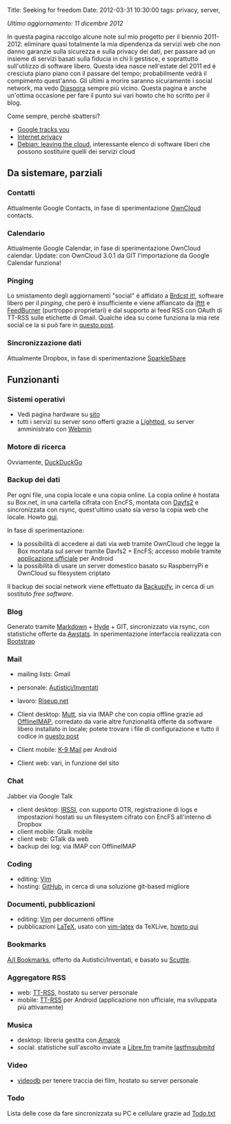 Title: Seeking for freedom
Date:  2012-03-31 10:30:00
tags: privacy, server,

_Ultimo aggiornamento: 11 dicembre 2012_

In questa pagina raccolgo alcune note sul mio progetto per il biennio 2011-2012: eliminare quasi totalmente la mia dipendenza da servizi web che non danno garanzie sulla sicurezza e sulla privacy dei dati, per passare ad un insieme di servizi basati sulla fiducia in chi li gestisce, e soprattutto sull'utilizzo di software libero. Questa idea nasce nell'estate del 2011 ed è cresciuta piano piano con il passare del tempo; probabilmente vedrà il compimento quest'anno. Gli ultimi a morire saranno sicuramente i social network, ma vedo [Diaspora][35] sempre più vicino. Questa pagina è anche un'ottima occasione per fare il punto sui vari howto che ho scritto per il blog.

Come sempre, perché sbattersi?

* [Google tracks you][33]
* [Internet privacy][34]
* [Debian: leaving the cloud][44], interessante elenco di software liberi che possono sostituire quelli dei servizi cloud


## Da sistemare, parziali ##

### Contatti ###
Attualmente Google Contacts, in fase di sperimentazione [OwnCloud][2] contacts.

### Calendario ###
Attualmente Google Calendar, in fase di sperimentazione OwnCloud calendar. Update: con OwnCloud 3.0.1 da GIT l'importazione da Google Calendar funziona!

### Pinging ###
Lo smistamento degli aggiornamenti "social" è affidato a [Brdcst it!][29], software libero per il _pinging_, che però è insufficiente e viene affiancato da [ifttt][30] e [FeedBurner][41] (purtroppo proprietari) e dal supporto ai feed RSS con OAuth di TT-RSS sulle etichette di Gmail. Qualche idea su come funziona la mia rete social ce la si può fare in [questo post][32].

### Sincronizzazione dati ###
Attualmente Dropbox, in fase di sperimentazione [SparkleShare][50]


## Funzionanti ##

### Sistemi operativi ###
* Vedi pagina hardware su [sito][1]
* tutti i servizi su server sono offerti grazie a [Lighttpd][8], su server amministrato con [Webmin][46]

### Motore di ricerca ###
Ovviamente, [DuckDuckGo][9]

### Backup dei dati ###
Per ogni file, una copia locale e una copia online. La copia online è hostata su Box.net, in una cartella cifrata con EncFS, montata con [Davfs2][10] e sincronizzata con rsync, quest'ultimo usato sia verso la copia web che locale. Howto [qui][28].

In fase di sperimentazione:

* la possibilità di accedere ai dati via web tramite OwnCloud che legge la Box montata sul server tramite Davfs2 + EncFS; accesso mobile tramite [applicazione ufficiale][27] per Android
* la possibilità di usare un server domestico basato su RaspberryPi e OwnCloud su filesystem criptato

Il backup dei social network viene effettuato da [Backupify][49], in cerca di un sostituto _free software_.

### Blog ###
Generato tramite [Markdown][11] + [Hyde][12] + GIT, sincronizzato via rsync, con statistiche offerte da [Awstats][13]. In sperimentazione interfaccia realizzata con [Bootstrap][51]

### Mail ###
* mailing lists: Gmail
* personale: [Autistici/Inventati][14]
* lavoro: [Riseup.net][15]

* Client desktop: [Mutt][16], sia via IMAP che con copia offline grazie ad [OfflineIMAP][17], corredato da varie altre funzionalità offerte da software libero installato in locale; potete trovare i file di configurazione e tutto il codice in [questo post][36]
* Client mobile: [K-9 Mail][18] per Android
* Client web: vari, in funzione del sito

### Chat ###
Jabber via Google Talk

* client desktop: [IRSSI][19], con supporto OTR, registrazione di logs e impostazioni hostati su un filesystem cifrato con EncFS all'interno di Dropbox
* client mobile: Gtalk mobile
* client web: GTalk da web
* backup dei log: via IMAP con OfflineIMAP

### Coding ###
* editing: [Vim][22]
* hosting: [GitHub][20], in cerca di una soluzione git-based migliore

### Documenti, pubblicazioni ###
* editing: [Vim][22] per documenti offline
* pubblicazioni [LaTeX][37], usato con [vim-latex][38] da TeXLive, [howto qui][39]

### Bookmarks ###
[A/I Bookmarks][24], offerto da Autistici/Inventati, e basato su [Scuttle][23].

### Aggregatore RSS ###
* web: [TT-RSS][25], hostato su server personale
* mobile: [TT-RSS][26] per Android (applicazione non ufficiale, ma sviluppata più attivamente)

### Musica ###
* desktop: libreria gestita con [Amarok][3]
* social: statistiche sull'ascolto inviate a [Libre.fm][47] tramite [lastfmsubmitd][48]

### Video ###
* [videodb][21] per tenere traccia dei film, hostato su server personale

### Todo ###
Lista delle cose da fare sincronizzata su PC e cellulare grazie ad [Todo.txt][40]

   [1]: http://me.fradeve.org/interessi.html
   [2]: http://owncloud.org/
   [3]: http://amarok.kde.org/
   [4]: https://rsync.samba.org/
   [5]: https://play.google.com/music
   [6]: http://www.box.com
   [7]: http://www.arg0.net/encfs
   [8]: http://www.lighttpd.net/
   [9]: https://duckduckgo.com/
   [10]: https://savannah.nongnu.org/projects/davfs2
   [11]: http://daringfireball.net/projects/markdown/
   [12]: http://hyde.github.com/
   [13]: http://awstats.sourceforge.net/
   [14]: http://www.autistici.org/it/
   [15]: https://riseup.net/it
   [16]: http://www.mutt.org/
   [17]: http://offlineimap.org/
   [18]: https://code.google.com/p/k9mail/
   [19]: http://www.irssi.org/
   [20]: http://www.github.com
   [21]: http://www.videodb.net/blog/
   [22]: http://www.vim.org/
   [23]: http://sourceforge.net/projects/scuttle/ 
   [24]: https://link.autistici.org/
   [25]: http://tt-rss.org
   [26]: https://code.google.com/p/ttrss-reader-fork/
   [27]: https://gitorious.org/owncloud/android
   [28]: [[log/2012/03/usare-rsync-con-box.html]]
   [29]: http://brdcst.it/
   [30]: http://ifttt.com
   [31]: http://www.mmmmail.com/
   [32]: http://www.fradeve.org/blog/posts/2011/02/how-do-I-blog/
   [33]: http://donttrack.us/
   [34]: https://en.wikipedia.org/wiki/Internet_privacy
   [35]: http://diasporaproject.org/
   [36]: http://www.fradeve.org/blog/posts/2012/03/muttrc-take-2/
   [37]: http://www.guit.sssup.it/
   [38]: https://github.com/jcf/vim-latex
   [39]: http://www.fradeve.org/blog/posts/2010/08/installare-texlive-da-ctan-su-ubuntu-lucid/
   [40]: http://www.todotxt.com/
   [41]: http://feedburner.google.com 
   [42]: http://jappix.org/
   [43]: http://www.autistici.org/it/services/chat.html
   [44]: http://wiki.debian.org/FreedomBox/LeavingTheCloud
   [45]: http://beem-project.com/
   [46]: http://www.webmin.com/
   [47]: http://libre.fm/
   [48]: http://www.red-bean.com/decklin/lastfmsubmitd/
   [49]: https://www.backupify.com/
   [50]: http://sparkleshare.org/
   [51]: http://twitter.github.com/bootstrap/index.html
